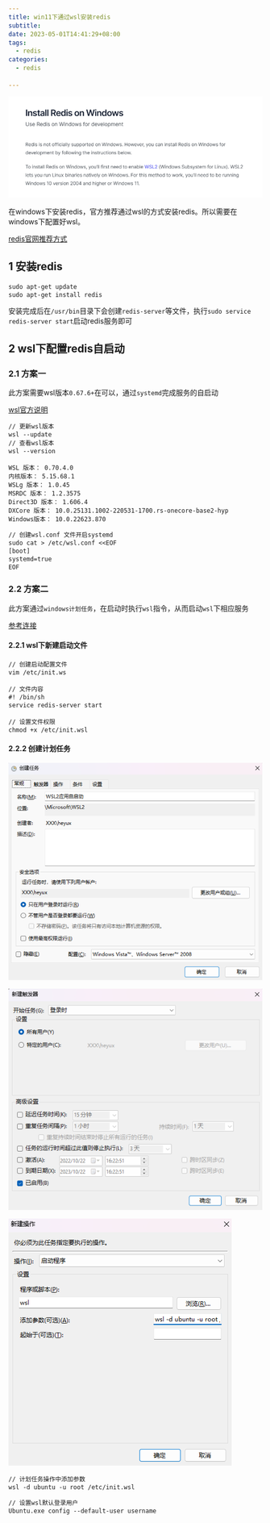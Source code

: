 ```yaml
---
title: win11下通过wsl安装redis
subtitle: 
date: 2023-05-01T14:41:29+08:00
tags:
  - redis
categories:
  - redis

---
```


![linux-install](assets/linux-install.png)

在windows下安装redis，官方推荐通过wsl的方式安装redis。所以需要在windows下配置好wsl。



<!--more-->

[redis官网推荐方式](https://redis.io/docs/getting-started/installation/install-redis-on-windows/)

## 1 安装redis



```shell
sudo apt-get update
sudo apt-get install redis
```

安装完成后在`/usr/bin`目录下会创建`redis-server`等文件，执行`sudo service redis-server start`启动redis服务即可



## 2 wsl下配置redis自启动

### 2.1 方案一

此方案需要wsl版本` 0.67.6+ `在可以，通过`systemd`完成服务的自启动

[wsl官方说明](https://learn.microsoft.com/zh-cn/windows/wsl/wsl-config)

```shell
// 更新wsl版本
wsl --update
// 查看wsl版本
wsl --version

WSL 版本： 0.70.4.0
内核版本： 5.15.68.1
WSLg 版本： 1.0.45
MSRDC 版本： 1.2.3575
Direct3D 版本： 1.606.4
DXCore 版本： 10.0.25131.1002-220531-1700.rs-onecore-base2-hyp
Windows版本： 10.0.22623.870
```



```shell
// 创建wsl.conf 文件开启systemd
sudo cat > /etc/wsl.conf <<EOF
[boot]
systemd=true
EOF
```



### 2.2 方案二

此方案通过`windows计划任务`，在启动时执行`wsl`指令，从而启动`wsl`下相应服务

[参考连接](https://hk.v2ex.com/t/882117)

#### 2.2.1 wsl下新建启动文件

```shell
// 创建启动配置文件
vim /etc/init.ws

// 文件内容
#! /bin/sh
service redis-server start

// 设置文件权限
chmod +x /etc/init.wsl
```



#### 2.2.2 创建计划任务


![image-20221022162239060](assets/image-20221022162239060.png)

![image-20221022162344353](assets/image-20221022162344353.png)

![image-20221022192904085](assets/image-20221022192904085.png)


```shell
// 计划任务操作中添加参数
wsl -d ubuntu -u root /etc/init.wsl
```



```shell
// 设置wsl默认登录用户
Ubuntu.exe config --default-user username
```

